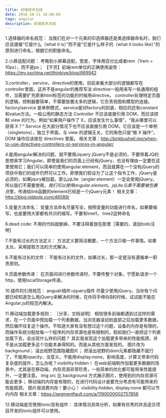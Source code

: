 ```yaml
---
title: 前端技术总结
date: 2016-10-11 18:46:60
tags: angular
description: 前端技术总结
---
```


1.选择器的命名规范：
    当我们在对一个元素的ID选择器还是类选择器命名时，我们应该遵循“它是什么（what it is）”而不是“它是什么样子的（what it looks like）”的原则进行命名，根据它的职能命名。

2.小屏适配问题：
    考略到小屏幕适配，宽度，字体用百分比或者rem（1rem = 10px），而不是px；
    【干货】前端rem单位的正确使用姿势：https://my.oschina.net/thinkive/blog/669942

3.controller，service，directive的使用，目前来看大部分的逻辑都写在controller里面，这并不是angular的推荐写法
    directive一般用来写一些通用的组件，当需要扩充原来html标签的功能的时候用directive。
    controller处理特定页面的逻辑，控制器要简单，不需要放置太多的逻辑，它负责视图和模型的连接。
    factory/service 是单例模式，service是对factory的封装，相应的还有constant和value方法。一般公用的静态方法
    Controller 不应该直接引用 DOM，而应该控制 view 的行为。例如“如果用户操作了 X，应该发生什么事情”，“我从哪里可以获得 X？”
    Service 在大部分情况下也不应该直接引用 DOM，它应该是一个单例（singletons），独立于界面，与 view 的逻辑无关。它的角色只是“做 X 操作”。
    DOM 操作应该放在 directives 里面。
    相关文章：http://kirkbushell.me/when-to-use-directives-controllers-or-services-in-angular/


4.能用angular解决的问题，就不要用Jquery
    jQuery不是必须的，不要带着JQ的思想来学习Angular。即使是我们的页面上已经有jQuery，也没有理由一定要在这里使用它；我们可以简单的使用angular.element，而且就算在一个没有jQuery的项目中我们的组件仍然可以工作。即使我们假设为了让这个指令工作，jQuery是必须的，如果jqury被加载，那么jqLite（angler.element）一定会使用jQuery。所以我们不需要使用$，我们可以使用angular.element。jqLite元素不需要被包裹在$里，传递给link函数的element已经是一个jQuery元素！
    相关文章：http://blog.jobbole.com/46589/

5.变量方法命名：
    变量方法命名尽量写全，按照变量的功能进行命名，如果要缩写，也是要用大家都有共识的缩写。不要有tree1， tree2这种命名

6.dead code:
    不用的代码就删掉，不要注释着放在那里［需要的，请加todo注明］

7.不能有过长的方法定义：
    方法定义要简洁概要，一个方法只做一件事情。如果太长，采用提取方法的方式解决。

8.不能有过长的文件：
    不能有过长的文件，如果过长，那一定是没有遵循单一职责原则。

9.页面参数传递：
    在页面间进行参数传递时，不要传整个对象，宁愿新请求一个http，使用localStorage传递。

10.插件的引用规范：
    angualr插件>jquery插件
    尽量少使用jQuery。当你有个问题已经知道怎么用jQuery来解决的时候，在你将手伸向$的时候，试试能不能在Angular.js的规范内解决。

11.移动端加载更多规则：
    ［分享，文档说明］
    相信很多前端都遇到过这样的需求，在一个页面中预加载一个列表数据，当浏览器滚动到底部之后加载更多数据，然后循环往复这个操作。不知道大家有没有想过这个问题，设备的内存是有限的，而操作系统分配给每一个程序的内存资源也是有限制的，假如我们一直把这个列表加载下去，会出现什么样的问题？
    其实我发现这个加载更多带来的性能瓶颈，并不是从加载更多这个功能本身得知的。而是从其他方面发现的。
    图片改为background；
    滚出视野范围隐藏图片；
    把滚出视野的dom元素都隐藏不就行了，不能用opacity，没意义，不能用display:none，影响高度，计算又带来代码复杂度的提升，怎么办呢？visibility:hidden！
    在web前端制作加载更多数据的场景中，尤其是在移动端，内存资源非常珍贵，一些简单的优化都可能带来性能提升，一定要注意。
    img src 比 background 方式展示图片，使用到的内存资源可能会更多；
    移动端的内存是有限的，在进行代码设计是要充分考虑有可能带来的性能瓶颈。
    图片很浪费内存！要小心！ visibility:hidden, display:none 都可以节约内存
    相关文章：https://segmentfault.com/a/1190000002757856

12.移动端是否使用Ionic现有组件：
    具体情况具体分析，如果有优秀的并且适合项目开发的Ionic组件可以使用。